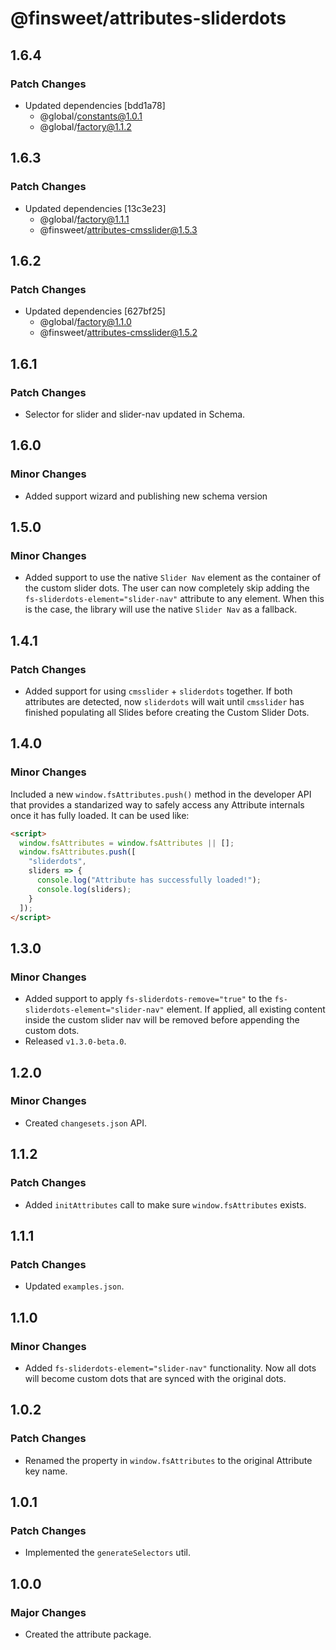 # @finsweet/attributes-sliderdots

## 1.6.4

### Patch Changes

- Updated dependencies [bdd1a78]
  - @global/constants@1.0.1
  - @global/factory@1.1.2

## 1.6.3

### Patch Changes

- Updated dependencies [13c3e23]
  - @global/factory@1.1.1
  - @finsweet/attributes-cmsslider@1.5.3

## 1.6.2

### Patch Changes

- Updated dependencies [627bf25]
  - @global/factory@1.1.0
  - @finsweet/attributes-cmsslider@1.5.2

## 1.6.1

### Patch Changes

- Selector for slider and slider-nav updated in Schema.

## 1.6.0

### Minor Changes

- Added support wizard and publishing new schema version

## 1.5.0

### Minor Changes

- Added support to use the native `Slider Nav` element as the container of the custom slider dots.
  The user can now completely skip adding the `fs-sliderdots-element="slider-nav"` attribute to any element.
  When this is the case, the library will use the native `Slider Nav` as a fallback.

## 1.4.1

### Patch Changes

- Added support for using `cmsslider` + `sliderdots` together.
  If both attributes are detected, now `sliderdots` will wait until `cmsslider` has finished populating all Slides before creating the Custom Slider Dots.

## 1.4.0

### Minor Changes

Included a new `window.fsAttributes.push()` method in the developer API that provides a standarized way to safely access any Attribute internals once it has fully loaded.
It can be used like:

```html
<script>
  window.fsAttributes = window.fsAttributes || [];
  window.fsAttributes.push([
    "sliderdots",
    sliders => {
      console.log("Attribute has successfully loaded!");
      console.log(sliders);
    }
  ]);
</script>
```

## 1.3.0

### Minor Changes

- Added support to apply `fs-sliderdots-remove="true"` to the `fs-sliderdots-element="slider-nav"` element.
  If applied, all existing content inside the custom slider nav will be removed before appending the custom dots.
- Released `v1.3.0-beta.0`.

## 1.2.0

### Minor Changes

- Created `changesets.json` API.

## 1.1.2

### Patch Changes

- Added `initAttributes` call to make sure `window.fsAttributes` exists.

## 1.1.1

### Patch Changes

- Updated `examples.json`.

## 1.1.0

### Minor Changes

- Added `fs-sliderdots-element="slider-nav"` functionality. Now all dots will become custom dots that are synced with the original dots.

## 1.0.2

### Patch Changes

- Renamed the property in `window.fsAttributes` to the original Attribute key name.

## 1.0.1

### Patch Changes

- Implemented the `generateSelectors` util.

## 1.0.0

### Major Changes

- Created the attribute package.
